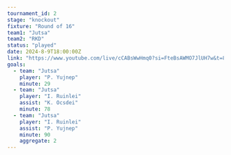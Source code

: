 ```yaml
---
tournament_id: 2
stage: "knockout"
fixture: "Round of 16"
team1: "Jutsa"
team2: "RKD"
status: "played"
date: 2024-8-9T18:00:00Z
link: "https://www.youtube.com/live/cCABsWwHmq0?si=FteBsAWMO7JlUH7w&t=8663"
goals:
  - team: "Jutsa"
    player: "P. Yujnep"
    minute: 29
  - team: "Jutsa"
    player: "I. Ruinlei"
    assist: "K. Ocsdei"
    minute: 78
  - team: "Jutsa"
    player: "I. Ruinlei"
    assist: "P. Yujnep"
    minute: 90
    aggregate: 2
---
```


